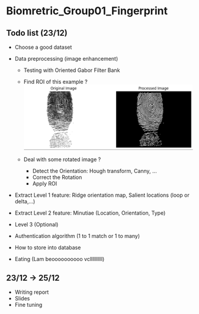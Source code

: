 # Biomretric_Group01_Fingerprint

## Todo list (23/12)
- Choose a good dataset 
- Data preprocessing (image enhancement)
    - Testing with Oriented Gabor Filter Bank
    - Find ROI of this example ?
    ![alt text](image.png)
    
    - Deal with some rotated image ? 
        - Detect the Orientation: Hough transform, Canny, ...
        - Correct the Rotation
        - Apply ROI





- Extract Level 1 feature: Ridge orientation map, Salient locations (loop or delta,...)
- Extract Level 2 feature: Minutiae (Location, Orientation, Type)
- Level 3 (Optional)
- Authentication algorithm (1 to 1 match or 1 to many)
- How to store into database
- Eating (Lam beoooooooooo vcllllllllll)
## 23/12 -> 25/12
- Writing report
- Slides
- Fine tuning
